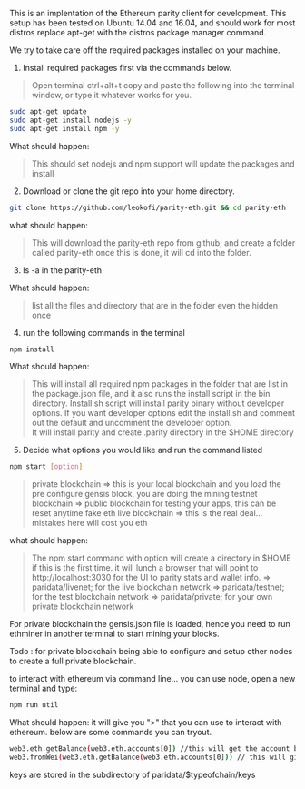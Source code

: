 This is an implentation of the Ethereum parity client for development.
This setup has been tested on Ubuntu 14.04 and 16.04, and should work for most distros replace apt-get with the distros package manager command.

We try to take care off the required packages installed on your machine.

1. Install required packages first via the commands below.
> Open terminal ctrl+alt+t copy and paste the following into the terminal window, or type it whatever works for you.

```bash
sudo apt-get update
sudo apt-get install nodejs -y
sudo apt-get install npm -y
```
What should happen:
> This should set nodejs and npm support
> will update the packages and install

2. Download or clone the git repo into your home directory.

```bash
git clone https://github.com/leokofi/parity-eth.git && cd parity-eth
```
what should happen:
> This will download the parity-eth repo from github; and create a folder called parity-eth
> once this is done, it will cd into the folder.

3. ls -a in the parity-eth

What should happen:
> list all the files and directory that are in the folder even the hidden once

4. run the following commands in the terminal

```bash
npm install
```

What should happen:
> This will install all required npm packages in the folder that are list in the package.json file, and it also runs the install script in the bin directory.
> Install.sh script will install parity binary without developer options. If you want developer options edit the install.sh and comment out the default and uncomment the developer option.  
> It will install parity and create .parity directory in the $HOME directory

5. Decide what options you would like and run the command listed

```bash
npm start [option]
```
> private blockchain => this is your local blockchain and you load the pre configure gensis block, you are doing the mining
> testnet blockchain => public blockchain for testing your apps, this can be reset anytime fake eth
> live blockchain => this is the real deal... mistakes here will cost you eth

what should happen:
> The npm start command with option will create a directory in $HOME if this is the first time.
> it will lunch a browser that will point to http://localhost:3030 for the UI to parity stats and wallet info.
    => paridata/livenet; for the live blockchain network
    => paridata/testnet; for the test blockchain network
    => paridata/private; for your own private blockchain network

For private blockchain the gensis.json file is loaded, hence you need to run ethminer in another terminal to start mining your blocks.

Todo : for private blockchain being able to configure and setup other nodes to create a full private blockchain.

to interact with ethereum via command line... you can use node, open a new terminal and type:

```bash
npm run util
```

What should happen:
it will give you ">" that you can use to interact with ethereum. below are some commands you can tryout.

```bash
web3.eth.getBalance(web3.eth.accounts[0]) //this will get the account balance of the coinbase account in wei
web3.fromWei(web3.eth.getBalance(web3.eth.accounts[0])) // this will give you the account balance in eth
```

keys are stored in the subdirectory of paridata/$typeofchain/keys